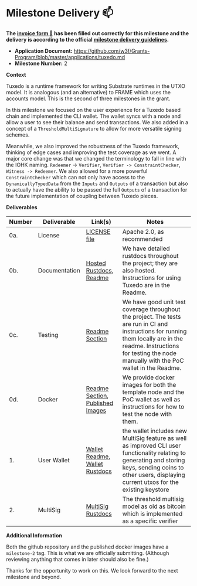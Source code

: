 # Milestone Delivery :mailbox:

**The [invoice form :pencil:](https://docs.google.com/forms/d/e/1FAIpQLSfmNYaoCgrxyhzgoKQ0ynQvnNRoTmgApz9NrMp-hd8mhIiO0A/viewform) has been filled out correctly for this milestone and the delivery is according to the official [milestone delivery guidelines](https://github.com/w3f/Grants-Program/blob/master/docs/Support%20Docs/milestone-deliverables-guidelines.md).**  

* **Application Document:** https://github.com/w3f/Grants-Program/blob/master/applications/tuxedo.md
* **Milestone Number:** 2 

**Context**

Tuxedo is a runtime framework for writing Substrate runtimes in the UTXO model. It is analogous (and an alternative) to FRAME which uses the accounts model. This is the second of three milestones in the grant.

In this milestone we focused on the user experience for a Tuxedo based chain and implemented the CLI wallet. The wallet syncs with a node and allow a user to see their balance and send transactions. We also added in a concept of a `ThresholdMultiSignature` to allow for more versatile signing schemes.

Meanwhile, we also improved the robustness of the Tuxedo framework, thinking of edge cases and improving the test coverage as we went. A major core change was that we changed the terminology to fall in line with the IOHK naming. `Redeemer` -> `Verifier`, `Verifier -> ConstraintChecker`, `Witness -> Redeemer`. We also allowed for a more powerful `ConstraintChecker` which can not only have access to the `DynamicallyTypedData` from the `Inputs` and `Outputs` of a transaction but also to actually have the ability to be passed the full `Outputs` of a transaction for the future implementation of coupling between Tuxedo pieces.  

**Deliverables**

| Number | Deliverable | Link(s)       | Notes |
| ------ | ----------- | ------------- |------------- |
| 0a.    | License     | [LICENSE file](https://github.com/Off-Narrative-Labs/Tuxedo/blob/milestone-1/LICENSE) | Apache 2.0, as recommended | 
| 0b.    | Documentation | [Hosted Rustdocs](https://off-narrative-labs.github.io/Tuxedo), [Readme](https://github.com/Off-Narrative-Labs/Tuxedo/tree/milestone-1#readme) | We have detailed rustdocs throughout the project; they are also hosted. Instructions for using Tuxedo are in the Readme. | 
| 0c.    | Testing     | [Readme Section](https://github.com/Off-Narrative-Labs/Tuxedo#testing-and-code-quality) | We have good unit test coverage throughout the project. The tests are run in CI and instructions for running them locally are in the readme. Instructions for testing the node manually with the PoC wallet in the Readme. |
| 0d.    | Docker      | [Readme Section](https://github.com/Off-Narrative-Labs/Tuxedo#docker), [Published Images](https://github.com/orgs/Off-Narrative-Labs/packages) | We provide docker images for both the template node and the PoC wallet as well as instructions for how to test the node with them. |
| 1.     | User Wallet | [Wallet Readme](TODO), [Wallet Rustdocs](https://off-narrative-labs.github.io/Tuxedo/tuxedo_template_wallet/index.html) | the wallet includes new MultiSig feature as well as improved CLI user functionality relating to generating and storing keys, sending coins to other users, displaying current utxos for the existing keystore |
| 2.     | MultiSig | [MultiSig Rustdocs](https://off-narrative-labs.github.io/Tuxedo/tuxedo_core/verifier/struct.ThresholdMultiSignature.html) | The threshold multisig model as old as bitcoin which is implemented as a specific verifier |

**Additional Information**

Both the github repository and the published docker images have a `milestone-2` tag. This is what we are officially submitting. (Although reviewing anything that comes in later should also be fine.)

Thanks for the opportunity to work on this. We look forward to the next milestone and beyond.
